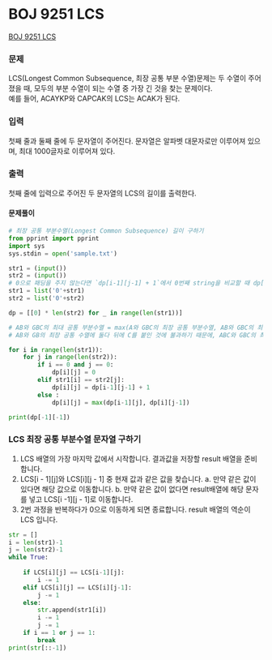 # BOJ 9251 LCS

[BOJ 9251 LCS](https://www.acmicpc.net/problem/9251)

### 문제

LCS(Longest Common Subsequence, 최장 공통 부분 수열)문제는 두 수열이 주어졌을 때, 모두의 부분 수열이 되는 수열 중 가장 긴 것을 찾는 문제이다.  
예를 들어, ACAYKP와 CAPCAK의 LCS는 ACAK가 된다.

### 입력

첫째 줄과 둘째 줄에 두 문자열이 주어진다. 문자열은 알파벳 대문자로만 이루어져 있으며, 최대 1000글자로 이루어져 있다.

### 출력

첫째 줄에 입력으로 주어진 두 문자열의 LCS의 길이를 출력한다.

#### 문제풀이

```python
# 최장 공통 부분수열(Longest Common Subsequence) 길이 구하기
from pprint import pprint
import sys
sys.stdin = open('sample.txt')

str1 = (input())
str2 = (input())
# 0으로 패딩을 주지 않는다면 `dp[i-1][j-1] + 1`에서 0번째 string을 비교할 때 dp[-1][0]의 값을 가져와서 비교 대상이 옳지 않다. 따라서 패딩을 꼭 주어야 한다.
str1 = list('0'+str1)
str2 = list('0'+str2)

dp = [[0] * len(str2) for _ in range(len(str1))]

# AB와 GBC의 최대 공통 부분수열 = max(A와 GBC의 최장 공통 부분수열, AB와 GBC의 최장 공통 부분수열)
# AB와 GB의 최장 공통 수열에 둘다 뒤에 C를 붙인 것에 불과하기 때문에, ABC와 GBC의 최대 공통 부분수열 = AB와 GB의 최대 공통 부분수열 + 1

for i in range(len(str1)):
    for j in range(len(str2)):
        if i == 0 and j == 0:
            dp[i][j] = 0
        elif str1[i] == str2[j]:
            dp[i][j] = dp[i-1][j-1] + 1
        else :
            dp[i][j] = max(dp[i-1][j], dp[i][j-1])

print(dp[-1][-1])
```

### LCS 최장 공통 부분수열 문자열 구하기

1. LCS 배열의 가장 마지막 값에서 시작합니다. 결과값을 저장할 result 배열을 준비합니다.
2. LCS[i - 1][j]와 LCS[i][j - 1] 중 현재 값과 같은 값을 찾습니다.
   a. 만약 같은 값이 있다면 해당 값으로 이동합니다.
   b. 만약 같은 값이 없다면 result배열에 해당 문자를 넣고 LCS[i -1][j - 1]로 이동합니다.
3. 2번 과정을 반복하다가 0으로 이동하게 되면 종료합니다. result 배열의 역순이 LCS 입니다.

```python
str = []
i = len(str1)-1
j = len(str2)-1
while True:
        
    if LCS[i][j] == LCS[i-1][j]: 
        i -= 1
    elif LCS[i][j] == LCS[i][j-1]: 
        j -= 1
    else:
        str.append(str1[i])
        i -= 1
        j -= 1
    if i == 1 or j == 1:
        break
print(str[::-1])
```